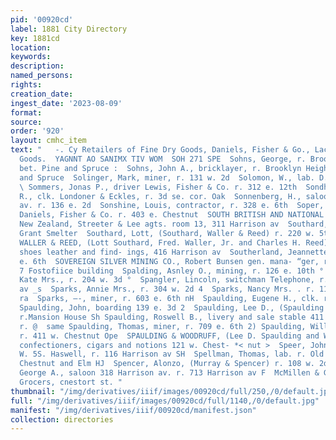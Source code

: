 ```yaml
---
pid: '00920cd'
label: 1881 City Directory
key: 1881cd
location: 
keywords: 
description: 
named_persons: 
rights: 
creation_date: 
ingest_date: '2023-08-09'
format: 
source: 
order: '920'
layout: cmhc_item
text: "   -. Cy Retailers of Fine Dry Goods, Daniels, Fisher & Go., Laces and Fancy
  Goods.  YAGNNT AO SANIMX TIV WOM  SOH 271 SPE  Sohns, George, r. Brooklyn Heights
  bet. Pine and Spruce :  Sohns, John A., bricklayer, r. Brooklyn Heights bet. Pine
  and Spruce  Solinger, Mark, miner, r. 131 w. 2d  Solomon, W., lab. D. &. R. G. extension
  \ Sommers, Jonas P., driver Lewis, Fisher & Co. r. 312 e. 12th  Sondheim, Edward
  R., clk. Londoner & Eckles, r. 3d se. cor. Oak  Sonnenberg, H., saloon 121 Harrison
  av. r. 136 e. 2d  Sonshine, Louis, contractor, r. 328 e. 6th  Soper, Frank, clk.
  Daniels, Fisher & Co. r. 403 e. Chestnut  SOUTH BRITISH AND NATIONAL INSURANCE Co.,
  New Zealand, Streeter & Lee agts. room 13, 311 Harrison av  Southard, George, lab.
  Grant Smelter  Southard, Lott, (Southard, Waller & Reed) r. 220 w. 5th -  SOUTHARD,
  WALLER & REED, (Lott Southard, Fred. Waller, Jr. and Charles H. Reed) boots and
  shoes leather and find- ings, 416 Harrison av  Southerland, Jeannette Mrs., r. 905
  e. 6th  SOVEREIGN SILVER MINING CO., Robert Bunsen gen. mana- “ger, rooms 5 and
  7 Fostofiice building  Spalding, Asnley O., mining, r. 126 e. 10th °  Spalding,
  Kate Mrs., r. 204 w. 3d °  Spangler, Lincoln, switchman Telephone, r. 311 n. Leiter
  av _s  Sparks, Annie Mrs., r. 304 w. 2d 4  Sparks, Nancy Mrs. . r. 116 w. Front
  ra  Sparks, —-, miner, r. 603 e. 6th nH  Spaulding, Eugene H., clk. r. 411 w. Chestnut
  Spaulding, John, boarding 139 e. 3d 2  Spaulding, Lee D., (Spaulding & Woodruff)
  r.Mansion House Sh Spaulding, Roswell B., livery and sale stable 411 w. Chestnut,
  r. @  same Spaulding, Thomas, miner, r. 709 e. 6th 2) Spaulding, William W., clk.
  r. 411 w. Chestnut Ope  SPAULDING & WOODRUFF, (Lee D. Spaulding and W. P.o W oodruff)
  confectioners, cigars and notions 121 w. Chest- *< nut >  Speer, John 8S., clk.
  W. 5S. Haswell, r. 116 Harrison av SH  Spellman, Thomas, lab. r. Old Malta rd. bet.
  Chestnut and Elm HJ  Spencer, Alonzo, (Murray & Spencer) r. 108 w. 2d  Spencer,
  George A., saloon 318 Harrison av. r. 713 Harrison av F  McMillen & Go., Wholesale
  Grocers, cnestort st. "
thumbnail: "/img/derivatives/iiif/images/00920cd/full/250,/0/default.jpg"
full: "/img/derivatives/iiif/images/00920cd/full/1140,/0/default.jpg"
manifest: "/img/derivatives/iiif/00920cd/manifest.json"
collection: directories
---
```


